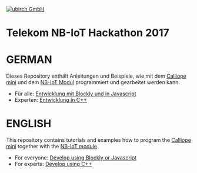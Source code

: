 [![ubirch GmbH](https://www.ubirch.com/wp-content/uploads/2016/02/ubirch.png)](https://ubirch.com)

# Telekom NB-IoT Hackathon 2017

# GERMAN
Dieses Repository enthält Anleitungen und Beispiele, wie mit dem [Calliope mini](https://calliope.cc) und dem [NB-IoT
Modul](http://www.quectel.com/product/bc95.htm) programmiert und gearbeitet werden kann.

- Für alle: [Entwicklung mit Blockly und in Javascript](de-pxt-development.md)
- Experten: [Entwicklung in C++](de-cpp-development.md)

# ENGLISH

This repository contains tutorials and examples how to program the [Calliope mini](https://calliope.cc)  together
with the [NB-IoT module](http://www.quectel.com/product/bc95.htm).

- For everyone: [Develop using Blockly or Javascript](en-pxt-development.md)
- For experts: [Develop using C++](en-cpp-development.md)

